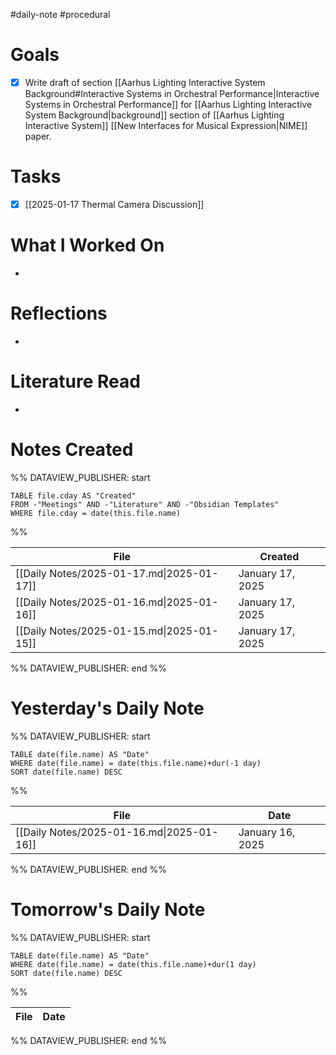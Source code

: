 #daily-note #procedural 

# Goals

- [x] Write draft of section [[Aarhus Lighting Interactive System Background#Interactive Systems in Orchestral Performance|Interactive Systems in Orchestral Performance]] for [[Aarhus Lighting Interactive System Background|background]] section of [[Aarhus Lighting Interactive System]] [[New Interfaces for Musical Expression|NIME]] paper.

# Tasks

- [x] [[2025-01-17 Thermal Camera Discussion]]

# What I Worked On

- 

# Reflections

- 

# Literature Read

- 

# Notes Created


%% DATAVIEW_PUBLISHER: start
```dataview
TABLE file.cday AS "Created"
FROM -"Meetings" AND -"Literature" AND -"Obsidian Templates"
WHERE file.cday = date(this.file.name)
```
%%

| File                                      | Created          |
| ----------------------------------------- | ---------------- |
| [[Daily Notes/2025-01-17.md\|2025-01-17]] | January 17, 2025 |
| [[Daily Notes/2025-01-16.md\|2025-01-16]] | January 17, 2025 |
| [[Daily Notes/2025-01-15.md\|2025-01-15]] | January 17, 2025 |

%% DATAVIEW_PUBLISHER: end %%

# Yesterday's Daily Note

%% DATAVIEW_PUBLISHER: start
```dataview
TABLE date(file.name) AS "Date"
WHERE date(file.name) = date(this.file.name)+dur(-1 day)
SORT date(file.name) DESC
```
%%

| File                                      | Date             |
| ----------------------------------------- | ---------------- |
| [[Daily Notes/2025-01-16.md\|2025-01-16]] | January 16, 2025 |

%% DATAVIEW_PUBLISHER: end %%
# Tomorrow's Daily Note

%% DATAVIEW_PUBLISHER: start
```dataview
TABLE date(file.name) AS "Date"
WHERE date(file.name) = date(this.file.name)+dur(1 day)
SORT date(file.name) DESC
```
%%

| File | Date |
| ---- | ---- |

%% DATAVIEW_PUBLISHER: end %%


